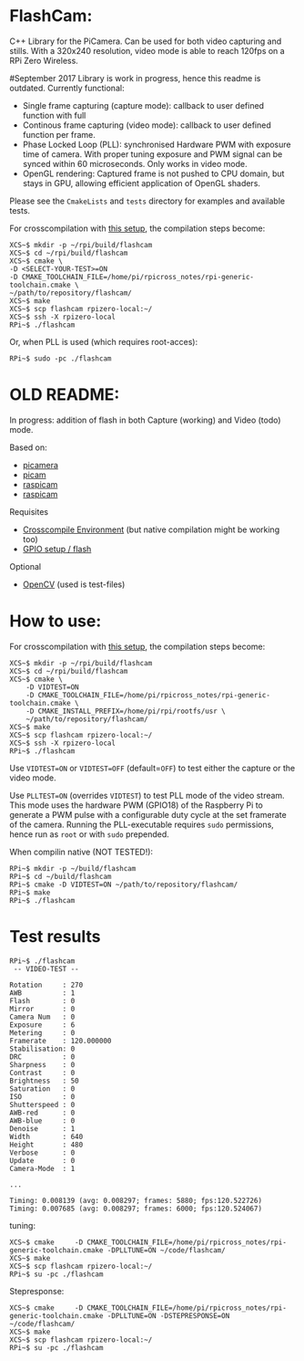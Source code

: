 # FlashCam:
C++ Library for the PiCamera. Can be used for both video capturing and stills. 
With a 320x240 resolution, video mode is able to reach 120fps on a RPi Zero Wireless.


#September 2017
Library is work in progress, hence this readme is outdated. Currently functional:
- Single frame capturing (capture mode): callback to user defined function with full
- Continous frame capturing (video mode): callback to user defined function per frame.
- Phase Locked Loop (PLL): synchronised Hardware PWM with exposure time of camera. With proper tuning exposure and PWM signal can be synced within 60 microseconds. Only works in video mode.
- OpenGL rendering: Captured frame is not pushed to CPU domain, but stays in GPU, allowing efficient application of OpenGL shaders.  

Please see the `CmakeLists` and `tests` directory for examples and available tests.

For crosscompilation with [this setup](https://github.com/HesselM/rpicross_notes), the compilation steps become:

```
XCS~$ mkdir -p ~/rpi/build/flashcam
XCS~$ cd ~/rpi/build/flashcam
XCS~$ cmake \
-D <SELECT-YOUR-TEST>=ON
-D CMAKE_TOOLCHAIN_FILE=/home/pi/rpicross_notes/rpi-generic-toolchain.cmake \
~/path/to/repository/flashcam/
XCS~$ make
XCS~$ scp flashcam rpizero-local:~/
XCS~$ ssh -X rpizero-local
RPi~$ ./flashcam
``` 

Or, when PLL is used (which requires root-acces):
```
RPi~$ sudo -pc ./flashcam
```



# OLD README:
In progress: addition of flash in both Capture (working) and Video (todo) mode.

Based on:
- [picamera](https://github.com/waveform80/picamera/)
- [picam](https://github.com/HesselM/picam)
- [raspicam](https://github.com/cedricve/raspicam)
- [raspicam](https://github.com/raspberrypi/userland)

Requisites
- [Crosscompile Environment](https://github.com/HesselM/rpicross_notes) (but native compilation might be working too)
- [GPIO setup / flash](http://picamera.readthedocs.io/en/latest/recipes2.html?highlight=flash#using-a-flash-with-the-camera)

Optional
- [OpenCV](https://github.com/HesselM/rpicross_notes) (used is test-files)


# How to use:

For crosscompilation with [this setup](https://github.com/HesselM/rpicross_notes), the compilation steps become:

```
XCS~$ mkdir -p ~/rpi/build/flashcam
XCS~$ cd ~/rpi/build/flashcam
XCS~$ cmake \
    -D VIDTEST=ON
    -D CMAKE_TOOLCHAIN_FILE=/home/pi/rpicross_notes/rpi-generic-toolchain.cmake \
    -D CMAKE_INSTALL_PREFIX=/home/pi/rpi/rootfs/usr \
    ~/path/to/repository/flashcam/
XCS~$ make
XCS~$ scp flashcam rpizero-local:~/
XCS~$ ssh -X rpizero-local
RPi~$ ./flashcam
``` 

Use `VIDTEST=ON` or `VIDTEST=OFF` (default=`OFF`) to test either the capture or the video mode.

Use `PLLTEST=ON` (overrides `VIDTEST`) to test PLL mode of the video stream. This mode uses the hardware PWM (GPIO18) of the Raspberry Pi to generate a PWM pulse with a configurable duty cycle at the set framerate of the camera. Running the PLL-executable requires `sudo` permissions, hence run as `root` or with `sudo` prepended. 

When compilin native (NOT TESTED!):

```
RPi~$ mkdir -p ~/build/flashcam
RPi~$ cd ~/build/flashcam
RPi~$ cmake -D VIDTEST=ON ~/path/to/repository/flashcam/
RPi~$ make
RPi~$ ./flashcam
```

# Test results

```
RPi~$ ./flashcam 
 -- VIDEO-TEST -- 

Rotation     : 270
AWB          : 1
Flash        : 0
Mirror       : 0
Camera Num   : 0
Exposure     : 6
Metering     : 0
Framerate    : 120.000000
Stabilisation: 0
DRC          : 0
Sharpness    : 0
Contrast     : 0
Brightness   : 50
Saturation   : 0
ISO          : 0
Shutterspeed : 0
AWB-red      : 0
AWB-blue     : 0
Denoise      : 1
Width        : 640
Height       : 480
Verbose      : 0
Update       : 0
Camera-Mode  : 1

...

Timing: 0.008139 (avg: 0.008297; frames: 5880; fps:120.522726)
Timing: 0.007685 (avg: 0.008297; frames: 6000; fps:120.524067)
```


tuning:
```
XCS~$ cmake     -D CMAKE_TOOLCHAIN_FILE=/home/pi/rpicross_notes/rpi-generic-toolchain.cmake -DPLLTUNE=ON ~/code/flashcam/
XCS~$ make
XCS~$ scp flashcam rpizero-local:~/
RPi~$ su -pc ./flashcam

```
Stepresponse:
```
XCS~$ cmake     -D CMAKE_TOOLCHAIN_FILE=/home/pi/rpicross_notes/rpi-generic-toolchain.cmake -DPLLTUNE=ON -DSTEPRESPONSE=ON  ~/code/flashcam/
XCS~$ make
XCS~$ scp flashcam rpizero-local:~/
RPi~$ su -pc ./flashcam
```



